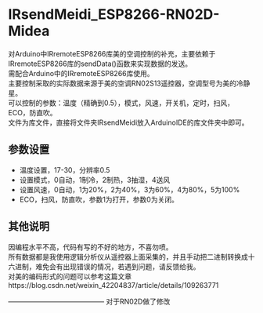 # IRsendMeidi_ESP8266-RN02D-Midea <br>
对Arduino中IRremoteESP8266库美的空调控制的补充，主要依赖于IRremoteESP8266库的sendData()函数来实现数据的发送。<br>
需配合Arduino中的IRremoteESP8266库使用。<br>
主要控制采取的实际数据来源于美的空调RN02S13遥控器，空调型号为美的冷静星。<br>
可以控制的参数：温度（精确到0.5），模式，风速，开关机，定时，扫风，ECO，防直吹。<br>
文件为库文件，直接将文件夹IRsendMeidi放入ArduinoIDE的库文件夹中即可。<br>

参数设置
------
* 温度设置，17-30，分辨率0.5 <br>
* 设置模式，0自动，1制冷，2制热，3抽湿，4送风 <br>
* 设置风速，0自动，1为20%，2为40%，3为60%，4为80%，5为100% <br>
* ECO，扫风，防直吹，参数1为打开，参数0为关闭。<br>

其他说明
-----
因编程水平不高，代码有写的不好的地方，不喜勿喷。<br>
所有数据都是我使用逻辑分析仪从遥控器上面采集的，并且手动把二进制转换成十六进制，难免会有出现错误的情况，若遇到问题，请反馈给我。<br>
对美的编码形式的问题可以参考这篇文章https://blog.csdn.net/weixin_42204837/article/details/109263771 <br>

——————————————
对于RN02D做了修改
